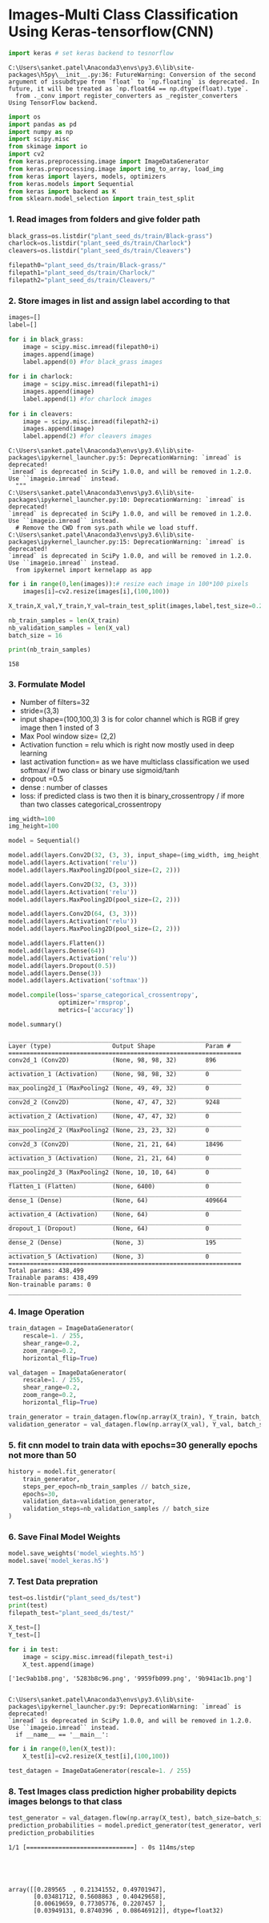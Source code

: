 
# Images-Multi Class Classification Using Keras-tensorflow(CNN)


```python
import keras # set keras backend to tesnorflow
```

    C:\Users\sanket.patel\Anaconda3\envs\py3.6\lib\site-packages\h5py\__init__.py:36: FutureWarning: Conversion of the second argument of issubdtype from `float` to `np.floating` is deprecated. In future, it will be treated as `np.float64 == np.dtype(float).type`.
      from ._conv import register_converters as _register_converters
    Using TensorFlow backend.
    


```python
import os
import pandas as pd
import numpy as np
import scipy.misc
from skimage import io
import cv2
from keras.preprocessing.image import ImageDataGenerator
from keras.preprocessing.image import img_to_array, load_img
from keras import layers, models, optimizers
from keras.models import Sequential
from keras import backend as K
from sklearn.model_selection import train_test_split
```

### **1. Read images from folders and give folder path**


```python
black_grass=os.listdir("plant_seed_ds/train/Black-grass")
charlock=os.listdir("plant_seed_ds/train/Charlock")
cleavers=os.listdir("plant_seed_ds/train/Cleavers")

filepath0="plant_seed_ds/train/Black-grass/"
filepath1="plant_seed_ds/train/Charlock/"
filepath2="plant_seed_ds/train/Cleavers/"
```

### **2. Store images in list and assign label according to that**


```python
images=[]
label=[]

for i in black_grass:
    image = scipy.misc.imread(filepath0+i)
    images.append(image)
    label.append(0) #for black_grass images
    
for i in charlock:
    image = scipy.misc.imread(filepath1+i)
    images.append(image)
    label.append(1) #for charlock images
    
for i in cleavers:
    image = scipy.misc.imread(filepath2+i)
    images.append(image)
    label.append(2) #for cleavers images
```

    C:\Users\sanket.patel\Anaconda3\envs\py3.6\lib\site-packages\ipykernel_launcher.py:5: DeprecationWarning: `imread` is deprecated!
    `imread` is deprecated in SciPy 1.0.0, and will be removed in 1.2.0.
    Use ``imageio.imread`` instead.
      """
    C:\Users\sanket.patel\Anaconda3\envs\py3.6\lib\site-packages\ipykernel_launcher.py:10: DeprecationWarning: `imread` is deprecated!
    `imread` is deprecated in SciPy 1.0.0, and will be removed in 1.2.0.
    Use ``imageio.imread`` instead.
      # Remove the CWD from sys.path while we load stuff.
    C:\Users\sanket.patel\Anaconda3\envs\py3.6\lib\site-packages\ipykernel_launcher.py:15: DeprecationWarning: `imread` is deprecated!
    `imread` is deprecated in SciPy 1.0.0, and will be removed in 1.2.0.
    Use ``imageio.imread`` instead.
      from ipykernel import kernelapp as app
    


```python
for i in range(0,len(images)):# resize each image in 100*100 pixels
    images[i]=cv2.resize(images[i],(100,100))
```


```python
X_train,X_val,Y_train,Y_val=train_test_split(images,label,test_size=0.2,random_state=1) #split data set to train and validation sets

```


```python
nb_train_samples = len(X_train)
nb_validation_samples = len(X_val)
batch_size = 16

print(nb_train_samples)
```

    158
    

### **3. Formulate Model**


* Number of filters=32
* stride=(3,3)
* input shape=(100,100,3) 3 is for color channel which is RGB if grey image then 1 insted of 3
* Max Pool window size= (2,2)
* Activation function = relu which is right now mostly used in deep learning
* last activation function= as we have multiclass classification we used softmax/ if two class or binary use sigmoid/tanh
* dropout =0.5
* dense : number of classes
* loss: if predicted class is two then it is binary_crossentropy / if more than two classes categorical_crossentropy






```python
img_width=100
img_height=100

model = Sequential()

model.add(layers.Conv2D(32, (3, 3), input_shape=(img_width, img_height, 3)))
model.add(layers.Activation('relu'))
model.add(layers.MaxPooling2D(pool_size=(2, 2)))

model.add(layers.Conv2D(32, (3, 3)))
model.add(layers.Activation('relu'))
model.add(layers.MaxPooling2D(pool_size=(2, 2)))

model.add(layers.Conv2D(64, (3, 3)))
model.add(layers.Activation('relu'))
model.add(layers.MaxPooling2D(pool_size=(2, 2)))

model.add(layers.Flatten())
model.add(layers.Dense(64))
model.add(layers.Activation('relu'))
model.add(layers.Dropout(0.5))
model.add(layers.Dense(3))
model.add(layers.Activation('softmax'))

model.compile(loss='sparse_categorical_crossentropy',
              optimizer='rmsprop',
              metrics=['accuracy'])

model.summary()
```

    _________________________________________________________________
    Layer (type)                 Output Shape              Param #   
    =================================================================
    conv2d_1 (Conv2D)            (None, 98, 98, 32)        896       
    _________________________________________________________________
    activation_1 (Activation)    (None, 98, 98, 32)        0         
    _________________________________________________________________
    max_pooling2d_1 (MaxPooling2 (None, 49, 49, 32)        0         
    _________________________________________________________________
    conv2d_2 (Conv2D)            (None, 47, 47, 32)        9248      
    _________________________________________________________________
    activation_2 (Activation)    (None, 47, 47, 32)        0         
    _________________________________________________________________
    max_pooling2d_2 (MaxPooling2 (None, 23, 23, 32)        0         
    _________________________________________________________________
    conv2d_3 (Conv2D)            (None, 21, 21, 64)        18496     
    _________________________________________________________________
    activation_3 (Activation)    (None, 21, 21, 64)        0         
    _________________________________________________________________
    max_pooling2d_3 (MaxPooling2 (None, 10, 10, 64)        0         
    _________________________________________________________________
    flatten_1 (Flatten)          (None, 6400)              0         
    _________________________________________________________________
    dense_1 (Dense)              (None, 64)                409664    
    _________________________________________________________________
    activation_4 (Activation)    (None, 64)                0         
    _________________________________________________________________
    dropout_1 (Dropout)          (None, 64)                0         
    _________________________________________________________________
    dense_2 (Dense)              (None, 3)                 195       
    _________________________________________________________________
    activation_5 (Activation)    (None, 3)                 0         
    =================================================================
    Total params: 438,499
    Trainable params: 438,499
    Non-trainable params: 0
    _________________________________________________________________
    

### 4. Image Operation


```python
train_datagen = ImageDataGenerator(
    rescale=1. / 255,
    shear_range=0.2,
    zoom_range=0.2,
    horizontal_flip=True)

val_datagen = ImageDataGenerator(
    rescale=1. / 255,
    shear_range=0.2,
    zoom_range=0.2,
    horizontal_flip=True)
```


```python
train_generator = train_datagen.flow(np.array(X_train), Y_train, batch_size=batch_size)
validation_generator = val_datagen.flow(np.array(X_val), Y_val, batch_size=batch_size)
```

### 5. fit cnn model to train data with epochs=30 generally epochs not more than 50


```python
history = model.fit_generator(
    train_generator, 
    steps_per_epoch=nb_train_samples // batch_size,
    epochs=30,
    validation_data=validation_generator,
    validation_steps=nb_validation_samples // batch_size
)
```

### 6. Save Final Model Weights


```python
model.save_weights('model_wieghts.h5')
model.save('model_keras.h5')
```

### 7. Test Data prepration


```python
test=os.listdir("plant_seed_ds/test")
print(test)
filepath_test="plant_seed_ds/test/"

X_test=[]
Y_test=[]

for i in test:
    image = scipy.misc.imread(filepath_test+i)
    X_test.append(image)
```

    ['1ec9ab1b8.png', '5283b8c96.png', '9959fb099.png', '9b941ac1b.png']
    

    C:\Users\sanket.patel\Anaconda3\envs\py3.6\lib\site-packages\ipykernel_launcher.py:9: DeprecationWarning: `imread` is deprecated!
    `imread` is deprecated in SciPy 1.0.0, and will be removed in 1.2.0.
    Use ``imageio.imread`` instead.
      if __name__ == '__main__':
    


```python
for i in range(0,len(X_test)):
    X_test[i]=cv2.resize(X_test[i],(100,100))
```


```python
test_datagen = ImageDataGenerator(rescale=1. / 255)
```

### 8. Test Images class prediction higher probability depicts images belongs to that class


```python
test_generator = val_datagen.flow(np.array(X_test), batch_size=batch_size)
prediction_probabilities = model.predict_generator(test_generator, verbose=1)
prediction_probabilities
```

    1/1 [==============================] - 0s 114ms/step
    




    array([[0.289565  , 0.21341552, 0.49701947],
           [0.03481712, 0.5608863 , 0.40429658],
           [0.00619659, 0.77305776, 0.2207457 ],
           [0.03949131, 0.8740396 , 0.08646912]], dtype=float32)


